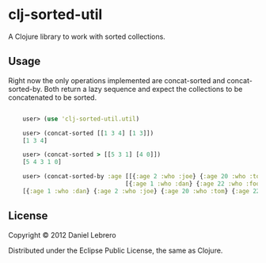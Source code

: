 # clj-sorted-util

A Clojure library to work with sorted collections.

## Usage

Right now the only operations implemented are concat-sorted and concat-sorted-by. Both return a lazy sequence and expect the collections to be concatenated to be sorted.

```clojure

    user> (use 'clj-sorted-util.util)

    user> (concat-sorted [[1 3 4] [1 3]])
    [1 3 4]

    user> (concat-sorted > [[5 3 1] [4 0]])
    [5 4 3 1 0]

    user> (concat-sorted-by :age [[{:age 2 :who :joe} {:age 20 :who :tom}]
                                 [{:age 1 :who :dan} {:age 22 :who :foo}]])
    [{:age 1 :who :dan} {:age 2 :who :joe} {:age 20 :who :tom} {:age 22 :who :foo}]
```


## License

Copyright © 2012 Daniel Lebrero

Distributed under the Eclipse Public License, the same as Clojure.
